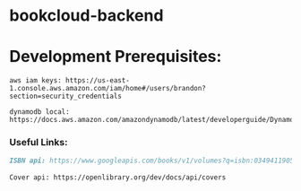 # bookcloud-backend

# Development Prerequisites:
```buildoutcfg
aws iam keys: https://us-east-1.console.aws.amazon.com/iam/home#/users/brandon?section=security_credentials

dynamodb local: https://docs.aws.amazon.com/amazondynamodb/latest/developerguide/DynamoDBLocal.DownloadingAndRunning.html
```


### Useful Links:
```markdown
ISBN api: https://www.googleapis.com/books/v1/volumes?q=isbn:0349411905
  
Cover api: https://openlibrary.org/dev/docs/api/covers
```


